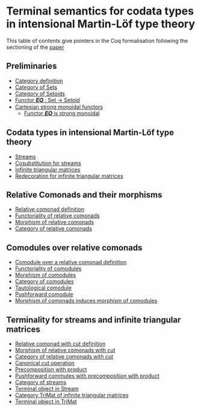# Terminal semantics for codata types in intensional Martin-Löf type theory

This table of contents give pointers in the Coq formalisation following the sectioning of the [paper](http://arxiv.org/abs/1401.1053)

## Preliminaries

* [Category definition][Category]
* [Category of Sets][Set]
* [Category of Setoids][Setoid]
* [Functor 𝑬𝑸 : Set -> Setoid][EQ]
* [Cartesian strong monoidal functors][SMF]
  * [Functor 𝑬𝑸 is strong monoidal][SM_EQ]

## Codata types in intensional Martin-Löf type theory

* [Streams][STRAx]
* [Cosubstitution for streams][cosubst]
* [Infinite triangular matrices][ITAx]
* [Redecoration for infinite triangular matrices][redec]

## Relative Comonads and their morphisms

* [Relative comonad definition][RC]
* [Functoriality of relative comonads][FRC]
* [Morphism of relative comonads][MRC]
* [Category of relative comonads][CRC]

## Comodules over relative comonads

* [Comodule over a relative comonad definition][CM]
* [Functoriality of comodules][FCM]
* [Morphism of comodules][MCM]
* [Category of comodules][CMC]
* [Tautological comodule][TCM]
* [Pushforward comodule][PCM]
* [Morphism of comonads induces morphism of comodules][ICM]

## Terminality for streams and infinite triangular matrices

* [Relative comonad with cut definition][RCC]
* [Morphism of relative comonads with cut][MRCC]
* [Category of relative comonads with cut][CRCC]
* [Canonical cut operation][CCRCC]
* [Precomposition with product][PRCC]
* [Pushforward commutes with precomposition with product][PCRCC]
* [Category of streams][STR]
* [Terminal object in Stream][STRTerm]
* [Category TriMat of infinite triangular matrices][IT]
* [Terminal object in TriMat][ITTerm]


[Category]: Cat.Theory.Category.html#Category
[Set]: Cat.Category.Sets.html#𝑺𝒆𝒕
[EQ]: Cat.Category.Sets_Setoids.html#𝑬𝑸
[Setoid]: Cat.Category.Setoids.html#𝑺𝒆𝒕𝒐𝒊𝒅
[SMF]: Cat.Theory.CartesianStrongMonoidal.html#CartesianStrongMonoidal
[SM_EQ]: Cat.Category.Sets_Setoids.html#𝑬𝑸_SM
[RC]: Cat.Theory.RelativeComonad.html#RelativeComonad
[FRC]: Cat.Theory.RelativeComonad.html#Functoriality
[MRC]: Cat.Theory.RelativeComonad.html#Morphism
[CRC]: Cat.Category.RComonad.html#𝑹𝑪𝒐𝒎𝒐𝒏𝒂𝒅
[CM]: Cat.Theory.Comodule.html#Comodule
[FCM]: Cat.Theory.Comodule.html#Functoriality
[MCM]: Cat.Theory.Comodule.html#Morphism
[CMC]: Cat.Category.RComod.html#𝑹𝑪𝒐𝒎𝒐𝒅
[TCM]: Cat.Theory.PushforwardComodule.html#tautological_comodule
[PCM]: Cat.Theory.PushforwardComodule.html#pushforward_construction
[ICM]: Cat.Theory.PushforwardComodule.html#induced_morphism
[RCC]: Cat.Theory.RelativeComonadWithCut.html#RelativeComonadWithCut
[MRCC]: Cat.Theory.RelativeComonadWithCut.html#Morphism
[CRCC]: Cat.Category.RComonadWithCut.html#𝑹𝑪𝒐𝒎𝒐𝒏𝒂𝒅𝑾𝒊𝒕𝒉𝑪𝒖𝒕
[CCRCC]: Cat.Category.RComonad_RComonadWithCut.html
[PRCC]: Cat.Theory.PrecompositionWithProduct.html#PrecompositionWithProduct
[PCRCC]: Cat.Theory.PushforwardComodule.html#Commutes
[TM]: Cat.Category.TriMat.html#𝑻𝒓𝒊𝑴𝒂𝒕
[CS]: Cat.Category.Coinitiality.html#Coinitiality
[STR]: Cat.Category.Stream.Category.html
[STRAx]: Cat.Category.Stream.Axioms.html
[cosubst]: Cat.Category.Stream.Terminality.html#StreamTerminal.cosubst
[STRTerm]: Cat.Category.Stream.Terminality.html#StreamTerminal.Terminality
[IT]: Cat.Category.TriMat.Category.html
[ITAx]: Cat.Category.TriMat.Axioms.html
[redec]: Cat.Category.TriMat.Terminality.html#TriMatTerminal.redec
[ITTerm]: Cat.Category.TriMat.Terminality.html#TriMatTerminal.Terminality
